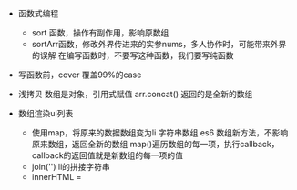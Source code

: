 - 函数式编程
    - sort 函数，操作有副作用，影响原数组
    - sortArr函数，修改外界传进来的实参nums，多人协作时，可能带来外界的误解
        在编写函数时，不要写这种函数，我们要写纯函数

- 写函数前，cover 覆盖99%的case 
- 浅拷贝
    数组是对象，引用式赋值
    arr.concat() 返回的是全新的数组

- 数组渲染ul列表
    - 使用map，将原来的数据数组变为li 字符串数组
        es6 数组新方法，不影响原来数组，返回全新的数组
        map()遍历数组的每一项，执行callback，callback的返回值就是新数组的每一项的值
    - join('') li的拼接字符串
    - innerHTML = 
